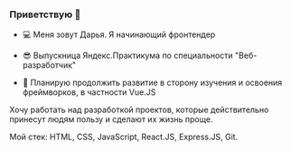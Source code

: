 ### Приветствую 👋

* 💻 Меня зовут Дарья. Я начинающий фронтендер

* 😎 Выпускница Яндекс.Практикума по специальности "Веб-разработчик"

* 🚀 Планирую продолжить развитие в сторону изучения и освоения фреймворков, в частности Vue.JS


Хочу работать над разработкой проектов, которые действительно принесут людям пользу и сделают их жизнь проще.


Мой стек: HTML, CSS, JavaScript, React.JS, Express.JS, Git.


